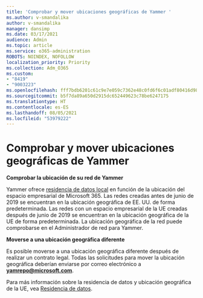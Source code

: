 ```yaml
---
title: 'Comprobar y mover ubicaciones geográficas de Yammer '
ms.author: v-smandalika
author: v-smandalika
manager: dansimp
ms.date: 03/17/2021
audience: Admin
ms.topic: article
ms.service: o365-administration
ROBOTS: NOINDEX, NOFOLLOW
localization_priority: Priority
ms.collection: Adm_O365
ms.custom:
- "8419"
- "9003223"
ms.openlocfilehash: fff7bdb6201c61c9e7e059c7362e48c0fd6f6c01adf80416d98fd0eb23c36c8a
ms.sourcegitcommit: b5f7da89a650d2915dc652449623c78be6247175
ms.translationtype: HT
ms.contentlocale: es-ES
ms.lasthandoff: 08/05/2021
ms.locfileid: "53979222"
---
```

# <a name="checking-and-moving-yammer-geo"></a>Comprobar y mover ubicaciones geográficas de Yammer 

**Comprobar la ubicación de su red de Yammer**

Yammer ofrece [residencia de datos local](https://docs.microsoft.com/yammer/manage-security-and-compliance/data-residency) en función de la ubicación del espacio empresarial de Microsoft 365. Las redes creadas antes de junio de 2019 se encuentran en la ubicación geográfica de EE. UU. de forma predeterminada. Las redes con un espacio empresarial de la UE creadas después de junio de 2019 se encuentran en la ubicación geográfica de la UE de forma predeterminada. La ubicación geográfica de la red puede comprobarse en el Administrador de red para Yammer.

**Moverse a una ubicación geográfica diferente**

Es posible moverse a una ubicación geográfica diferente después de realizar un contrato legal. Todas las solicitudes para mover la ubicación geográfica deberían enviarse por correo electrónico a **yamrepo@microsoft.com**.

Para más información sobre la residencia de datos y ubicación geográfica de la UE, vea [Residencia de datos](https://docs.microsoft.com/yammer/manage-security-and-compliance/data-residency).
